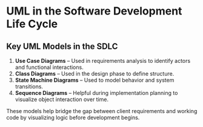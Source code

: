 # UML in the Software Development Life Cycle

## Key UML Models in the SDLC

1. **Use Case Diagrams** – Used in requirements analysis to identify actors and functional interactions.
2. **Class Diagrams** – Used in the design phase to define structure.
3. **State Machine Diagrams** – Used to model behavior and system transitions.
4. **Sequence Diagrams** – Helpful during implementation planning to visualize object interaction over time.

These models help bridge the gap between client requirements and working code by visualizing logic before development begins.
